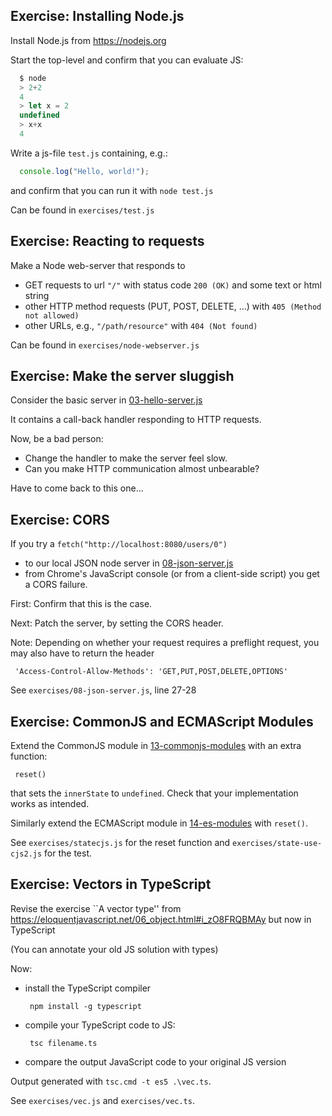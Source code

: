 Exercise: Installing Node.js
----------------------------

Install Node.js from https://nodejs.org

Start the top-level and confirm that you can evaluate JS:
```javascript
  $ node
  > 2+2
  4
  > let x = 2
  undefined
  > x+x
  4
```

Write a js-file `test.js` containing, e.g.:
```javascript
  console.log("Hello, world!");
```
and confirm that you can run it with `node test.js`

Can be found in `exercises/test.js`

Exercise: Reacting to requests
------------------------------

Make a Node web-server that responds to

 - GET requests to url `"/"` with status code
    `200 (OK)` and some text or html string
 - other HTTP method requests (PUT, POST, DELETE, ...)
    with `405 (Method not allowed)`
 - other URLs, e.g., `"/path/resource"` with `404 (Not found)`

Can be found in `exercises/node-webserver.js`

Exercise: Make the server sluggish
----------------------------------

Consider the basic server in [03-hello-server.js](03-hello-server.js)

It contains a call-back handler responding to HTTP requests.

Now, be a bad person:
- Change the handler to make the server feel slow.
- Can you make HTTP communication almost unbearable?

Have to come back to this one...

Exercise: CORS
--------------

If you try a `fetch("http://localhost:8080/users/0")`
 - to our local JSON node server in [08-json-server.js](08-json-server.js)
 - from Chrome's JavaScript console (or from a client-side script)
you get a CORS failure.

First: Confirm that this is the case.

Next: Patch the server, by setting the CORS header.

Note: Depending on whether your request requires a preflight request,
you may also have to return the header
```
 'Access-Control-Allow-Methods': 'GET,PUT,POST,DELETE,OPTIONS'
```

See `exercises/08-json-server.js`, line 27-28

Exercise: CommonJS and ECMAScript Modules
-----------------------------------------

Extend the CommonJS module in [13-commonjs-modules](13-commonjs-modules) with an extra function:
```
 reset()
```
that sets the `innerState` to `undefined`. Check that your implementation works as intended. 

Similarly extend the ECMAScript module in [14-es-modules](14-es-modules) with `reset()`.

See `exercises/statecjs.js` for the reset function and `exercises/state-use-cjs2.js` for the test.

Exercise: Vectors in TypeScript
-------------------------------

Revise the exercise ``A vector type''
from https://eloquentjavascript.net/06_object.html#i_zO8FRQBMAy
but now in TypeScript
  
(You can annotate your old JS solution with types)

Now:
- install the TypeScript compiler
  ```
   npm install -g typescript
   ```
- compile your TypeScript code to JS:
  ```
   tsc filename.ts
  ```
- compare the output JavaScript code to your original JS version

Output generated with `tsc.cmd -t es5 .\vec.ts`.

See `exercises/vec.js` and `exercises/vec.ts`. 